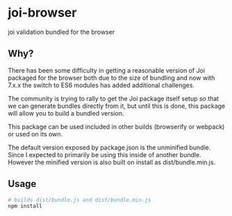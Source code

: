 # joi-browser

joi validation bundled for the browser

## Why?

There has been some difficulty in getting a reasonable version of Joi packaged for the browser both due to the size of bundling and now with 7.x.x the switch to ES6 modules has added additional challenges.

The community is trying to rally to get the Joi package itself setup so that we can generate bundles directly from it, but until this is done, this package will allow you to build a bundled version.

This package can be used included in other builds (browserify or webpack) or used on its own.

The default version exposed by package.json is the unminified bundle. Since I expected to primarily be using this inside of another bundle. However the minified version is also built on install as dist/bundle.min.js.

## Usage


```bash
# builds dist/bundle.js and dist/bundle.min.js
npm install
```
